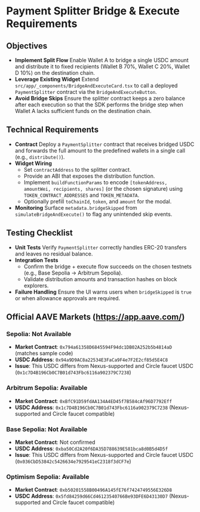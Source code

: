 # Payment Splitter Bridge & Execute Requirements

## Objectives
- **Implement Split Flow** Enable Wallet A to bridge a single USDC amount and distribute it to fixed recipients (Wallet B 70%, Wallet C 20%, Wallet D 10%) on the destination chain.
- **Leverage Existing Widget** Extend `src/app/_components/BridgeAndExecuteCard.tsx` to call a deployed `PaymentSplitter` contract via the `BridgeAndExecuteButton`.
- **Avoid Bridge Skips** Ensure the splitter contract keeps a zero balance after each execution so that the SDK performs the bridge step when Wallet A lacks sufficient funds on the destination chain.

## Technical Requirements
- **Contract** Deploy a `PaymentSplitter` contract that receives bridged USDC and forwards the full amount to the predefined wallets in a single call (e.g., `distribute()`).
- **Widget Wiring**
  - Set `contractAddress` to the splitter contract.
  - Provide an ABI that exposes the distribution function.
  - Implement `buildFunctionParams` to encode `[tokenAddress, amountWei, recipients, shares]` (or the chosen signature) using `TOKEN_CONTRACT_ADDRESSES` and `TOKEN_METADATA`.
  - Optionally prefill `toChainId`, `token`, and `amount` for the modal.
- **Monitoring** Surface `metadata.bridgeSkipped` from `simulateBridgeAndExecute()` to flag any unintended skip events.

## Testing Checklist
- **Unit Tests** Verify `PaymentSplitter` correctly handles ERC-20 transfers and leaves no residual balance.
- **Integration Tests**
  - Confirm the bridge + execute flow succeeds on the chosen testnets (e.g., Base Sepolia → Arbitrum Sepolia).
  - Validate distribution amounts and transaction hashes on block explorers.
- **Failure Handling** Ensure the UI warns users when `bridgeSkipped` is `true` or when allowance approvals are required.

## Official AAVE Markets (https://app.aave.com/)

### Sepolia: Not Available
- **Market Contract**: `0x794a61358D6845594F94dc1DB02A252b5b4814aD` (matches sample code)
- **USDC Address**: `0x94a9D9AC8a22534E3FaCa9F4e7F2E2cf85d5E4C8`
- **Issue**: This USDC differs from Nexus-supported and Circle faucet USDC (`0x1c7D4B196Cb0C7B01d743Fbc6116a902379C7238`)

### Arbitrum Sepolia: Available
- **Market Contract**: `0xBfC91D59fdAA134A4ED45f7B584cAf96D7792Eff`
- **USDC Address**: `0x1c7D4B196Cb0C7B01d743Fbc6116a902379C7238` (Nexus-supported and Circle faucet compatible)

### Base Sepolia: Not Available
- **Market Contract**: Not confirmed
- **USDC Address**: `0xba50Cd2A20f6DA35D788639E581bca8d0B5d4D5f`
- **Issue**: This USDC differs from Nexus-supported and Circle faucet USDC (`0x036CbD53842c5426634e7929541eC2318f3dCF7e`)

### Optimism Sepolia: Available
- **Market Contract**: `0xb50201558B00496A145fE76f7424749556E326D8`
- **USDC Address**: `0x5fd84259d66Cd46123540766Be93DFE6D43130D7` (Nexus-supported and Circle faucet compatible)
